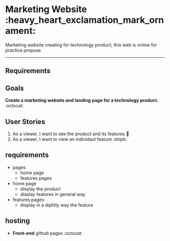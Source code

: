 # Marketing Website :heavy_heart_exclamation_mark_ornament:

Marketing website creating for technology product, this web is online for practice propuse

---

## Requirements

## Goals

**Create a marketing website and landing page
for a technology product.** :octocat:

## User Stories

1. As a viewer, I want to see the product and its features :eyes:
2. As a viewer, I want to view an individaul feature :shipit:

## requirements

- pages
  - home page
  - features pages
- home page
  - display the product
  - display features in general way
- features pages
  - display in a diphtly way the feature

## hosting

- **Front-end** github pages :octocat:
